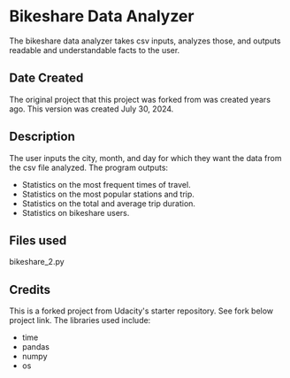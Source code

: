# Bikeshare Data Analyzer

The bikeshare data analyzer takes csv inputs, analyzes those, and outputs readable and understandable facts to the user.

## Date Created

The original project that this project was forked from was created years ago. This version was created July 30, 2024.

## Description

The user inputs the city, month, and day for which they want the data from the csv file analyzed. The program outputs:

- Statistics on the most frequent times of travel.
- Statistics on the most popular stations and trip.
- Statistics on the total and average trip duration.
- Statistics on bikeshare users.

## Files used

bikeshare_2.py

## Credits

This is a forked project from Udacity's starter repository. See fork below project link. The libraries used include:

- time
- pandas
- numpy
- os
